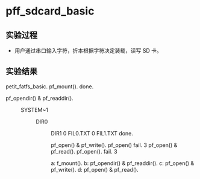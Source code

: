 # pff_sdcard_basic

## 实验过程

+ 用户通过串口输入字符，折本根据字符决定装载，读写 SD 卡。

## 实验结果

petit_fatfs_basic.
pf_mount().
done.

pf_opendir() & pf_readdir().
   <dir>  SYSTEM~1
   <dir>  DIR0
   <dir>  DIR1
       0  FIL0.TXT
       0  FIL1.TXT
done.

pf_open() & pf_write().
pf_open()
fail. 3
pf_open() & pf_read().
pf_open().
fail. 3

a: f_mount().
b: pf_opendir() & pf_readdir().
c: pf_open() & pf_write().
d: pf_open() & pf_read().